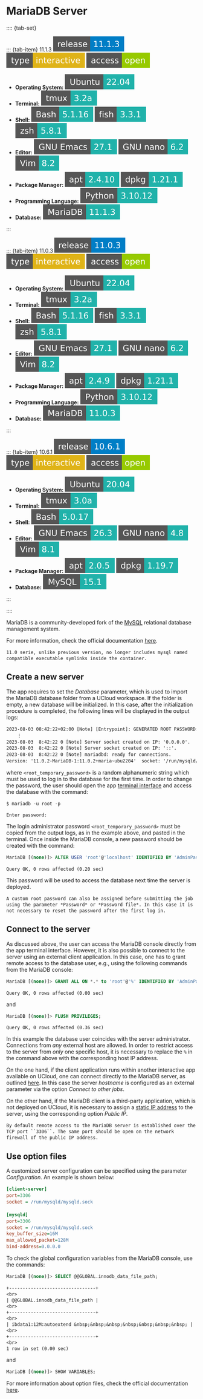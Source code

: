# MariaDB Server

:::: {tab-set}

::: {tab-item} 11.1.3
[![](badges/release-11.1.3-blue.svg)](https://cloud.sdu.dk/app/jobs/create?app=mariadb&version=11.1.3)
![type](badges/type-interactive-yellow.svg)
![access](badges/access-open-green.svg)
* **Operating System:** ![](./badges/Ubuntu-22.04-lightseagreen.svg)
* **Terminal:** ![](./badges/tmux-3.2a-lightseagreen.svg)
* **Shell:** ![](./badges/bash-5.1.16-lightseagreen.svg) ![](./badges/fish-3.3.1-lightseagreen.svg) ![](./badges/zsh-5.8.1-lightseagreen.svg)
* **Editor:** ![](./badges/emacs-27.1-lightseagreen.svg) ![](./badges/nano-6.2-lightseagreen.svg) ![](./badges/vim-8.2-lightseagreen.svg)
* **Package Manager:** ![](./badges/apt-2.4.10-lightseagreen.svg) ![](./badges/dpkg-1.21.1-lightseagreen.svg)
* **Programming Language:** ![](./badges/Python-3.10.12-lightseagreen.svg)
* **Database:** ![](./badges/MariaDB-11.1.3-lightseagreen.svg)

:::

::: {tab-item} 11.0.3
[![](badges/release-11.0.3-blue.svg)](https://cloud.sdu.dk/app/jobs/create?app=mariadb&version=11.0.3)
![type](badges/type-interactive-yellow.svg)
![access](badges/access-open-green.svg)
* **Operating System:** ![](./badges/Ubuntu-22.04-lightseagreen.svg)
* **Terminal:** ![](./badges/tmux-3.2a-lightseagreen.svg)
* **Shell:** ![](./badges/bash-5.1.16-lightseagreen.svg) ![](./badges/fish-3.3.1-lightseagreen.svg) ![](./badges/zsh-5.8.1-lightseagreen.svg)
* **Editor:** ![](./badges/emacs-27.1-lightseagreen.svg) ![](./badges/nano-6.2-lightseagreen.svg) ![](./badges/vim-8.2-lightseagreen.svg)
* **Package Manager:** ![](./badges/apt-2.4.9-lightseagreen.svg) ![](./badges/dpkg-1.21.1-lightseagreen.svg)
* **Programming Language:** ![](./badges/Python-3.10.12-lightseagreen.svg)
* **Database:** ![](./badges/MariaDB-11.0.3-lightseagreen.svg)

:::

::: {tab-item} 10.6.1
[![](badges/release-10.6.1-blue.svg)](https://cloud.sdu.dk/app/jobs/create?app=mariadb&version=10.6.1)
![type](badges/type-interactive-yellow.svg)
![access](badges/access-open-green.svg)
* **Operating System:** ![](./badges/Ubuntu-20.04-lightseagreen.svg)
* **Terminal:** ![](./badges/tmux-3.0a-lightseagreen.svg)
* **Shell:** ![](./badges/bash-5.0.17-lightseagreen.svg)
* **Editor:** ![](./badges/emacs-26.3-lightseagreen.svg) ![](./badges/nano-4.8-lightseagreen.svg) ![](./badges/vim-8.1-lightseagreen.svg)
* **Package Manager:** ![](./badges/apt-2.0.5-lightseagreen.svg) ![](./badges/dpkg-1.19.7-lightseagreen.svg)
* **Database:** ![](./badges/MySQL-15.1-lightseagreen.svg)

:::

::::

MariaDB is a community-developed fork of the [MySQL](mysql.md) relational database management system.

For more information, check the official documentation [here](https://mariadb.com/kb/en/documentation/).

``` {note}
11.0 serie, unlike previous version, no longer includes mysql named compatible executable symlinks inside the container.
```

## Create a new server

The app requires to set the *Database* parameter, which is used to import the MariaDB database folder from a UCloud workspace. If the folder is empty, a new database will be initialized. In this case, after the initialization procedure is completed, the following lines will be displayed in the output logs:

```xml
2023-08-03 08:42:22+02:00 [Note] [Entrypoint]: GENERATED ROOT PASSWORD: <root_temporary_password>
    ⋮
2023-08-03  8:42:22 0 [Note] Server socket created on IP: '0.0.0.0'.
2023-08-03  8:42:22 0 [Note] Server socket created on IP: '::'.
2023-08-03  8:42:22 0 [Note] mariadbd: ready for connections.
Version: '11.0.2-MariaDB-1:11.0.2+maria~ubu2204'  socket: '/run/mysqld/mysqld.sock'  port: 3306  mariadb.org binary distribution
```

where `<root_temporary_password>` is a random alphanumeric string which must be used to log in to the database for the first time. In order to change the password, the user should open the app [terminal interface](../guide/submitting.md#job-running) and access the database with the command:

```console
$ mariadb -u root -p
```

``` {tip}
Enter password:
```

The login administrator password `<root_temporary_password>` must be copied from the output logs, as in the example above, and pasted in the terminal. Once inside the MariaDB console, a new password should be created with the command:

```sql
MariaDB [(none)]> ALTER USER 'root'@'localhost' IDENTIFIED BY 'AdminPassword';
```

``` {tip}
Query OK, 0 rows affected (0.20 sec)
```

This password will be used to access the database next time the server is deployed.

``` {note}
A custom root password can also be assigned before submitting the job using the parameter *Password* or *Password file*. In this case it is not necessary to reset the password after the first log in.
```

## Connect to the server

As discussed above, the user can access the MariaDB console directly from the app terminal interface. However, it is also possible to connect to the server using an external client application. In this case, one has to grant remote access to the database user, e.g., using the following commands from the MariaDB console:

```sql
MariaDB [(none)]> GRANT ALL ON *.* to 'root'@'%' IDENTIFIED BY 'AdminPassword' WITH GRANT OPTION;
```

``` {tip}
Query OK, 0 rows affected (0.00 sec)
```

and

```sql
MariaDB [(none)]> FLUSH PRIVILEGES;
```

``` {tip}
Query OK, 0 rows affected (0.36 sec)
```

In this example the database user coincides with the server administrator. Connections from _any_ external host are allowed. In order to restrict access to the server from _only_ one specific host, it is necessary to replace the `%` in the command above with the corresponding host IP address.

On the one hand, if the client application runs within another interactive app available on UCloud, one can connect directly to the MariaDB server, as outlined [here](./general_settings.md#connect-to-other-jobs). In this case the server *hostname* is configured as an external parameter via the option *Connect to other jobs*.

On the other hand, if the MariaDB client is a third-party application, which is not deployed on UCloud, it is necessary to assign a [static IP address](./general_settings.md#attach-public-ip-addresses) to the server, using the corresponding option *Public IP*.

``` {note}
By default remote access to the MariaDB server is established over the TCP port ``3306``. The same port should be open on the network firewall of the public IP address.
```

## Use option files

A customized server configuration can be specified using the parameter *Configuration*. An example is shown below:

```ini
[client-server]
port=3306
socket = /run/mysqld/mysqld.sock

[mysqld]
port=3306
socket = /run/mysqld/mysqld.sock
key_buffer_size=16M
max_allowed_packet=128M
bind-address=0.0.0.0
```

To check the global configuration variables from the MariaDB console, use the commands:

```sql
MariaDB [(none)]> SELECT @@GLOBAL.innodb_data_file_path;
```

``` {tip}
+--------------------------------+
<br>
| @@GLOBAL.innodb_data_file_path |
<br>
+--------------------------------+
<br>
| ibdata1:12M:autoextend &nbsp;&nbsp;&nbsp;&nbsp;&nbsp;&nbsp;&nbsp; |
<br>
+--------------------------------+
<br>
1 row in set (0.00 sec)
````

and

```sql
MariaDB [(none)]> SHOW VARIABLES;
```

For more information about option files, check the official documentation [here](https://mariadb.com/kb/en/configuring-mariadb-with-option-files/).
